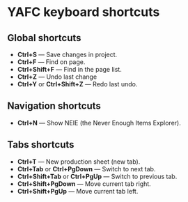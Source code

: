 # YAFC keyboard shortcuts

## Global shortcuts

* **Ctrl+S** — Save changes in project.
* **Ctrl+F** — Find on page.
* **Ctrl+Shift+F** — Find in the page list.
* **Ctrl+Z** — Undo last change
* **Ctrl+Y** or **Ctrl+Shift+Z** — Redo last undo.

## Navigation shortcuts

* **Ctrl+N** — Show NEIE (the Never Enough Items Explorer).

## Tabs shortcuts

* **Ctrl+T** — New production sheet (new tab).
* **Ctrl+Tab** or **Ctrl+PgDown** — Switch to next tab.
* **Ctrl+Shift+Tab** or **Ctrl+PgUp** — Switch to previous tab.
* **Ctrl+Shift+PgDown** — Move current tab right.
* **Ctrl+Shift+PgUp** — Move current tab left.
